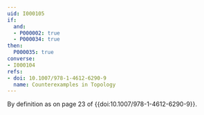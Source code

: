 ```yaml
---
uid: I000105
if:
  and:
  - P000002: true
  - P000034: true
then:
  P000035: true
converse:
- I000104
refs:
- doi: 10.1007/978-1-4612-6290-9
  name: Counterexamples in Topology
---
```


By definition as on page 23 of {{doi:10.1007/978-1-4612-6290-9}}.
